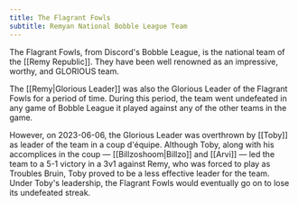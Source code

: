 ```yaml
---
title: The Flagrant Fowls
subtitle: Remyan National Bobble League Team
---
```


The Flagrant Fowls, from Discord's Bobble League, is the national team of the [[Remy Republic]]. They have been well renowned as an impressive, worthy, and GLORIOUS team.

The [[Remy|Glorious Leader]] was also the Glorious Leader of the Flagrant Fowls for a period of time. During this period, the team went undefeated in any game of Bobble League it played against any of the other teams in the game.

However, on 2023-06-06, the Glorious Leader was overthrown by [[Toby]] as leader of the team in a coup d'équipe. Although Toby, along with his accomplices in the coup — [[Billzoshoom|Billzo]] and [[Arvi]] — led the team to a 5-1 victory in a 3v1 against Remy, who was forced to play as Troubles Bruin, Toby proved to be a less effective leader for the team. Under Toby's leadership, the Flagrant Fowls would eventually go on to lose its undefeated streak.
